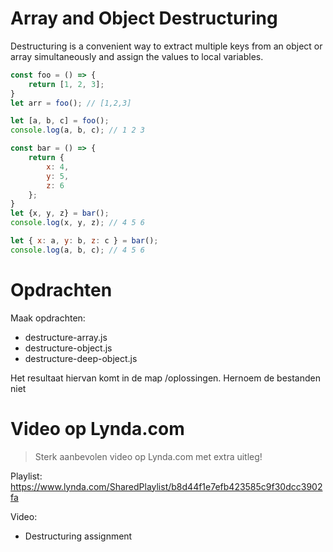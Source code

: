 # Array and Object Destructuring

Destructuring is a convenient way to extract multiple keys from an object or array simultaneously and assign the values to local variables.

```javascript
const foo = () => {
    return [1, 2, 3];
}
let arr = foo(); // [1,2,3]

let [a, b, c] = foo();
console.log(a, b, c); // 1 2 3

const bar = () => {
    return {
        x: 4,
        y: 5,
        z: 6
    };
}
let {x, y, z} = bar();
console.log(x, y, z); // 4 5 6

let { x: a, y: b, z: c } = bar();
console.log(a, b, c); // 4 5 6
```

# Opdrachten
Maak opdrachten:
* destructure-array.js
* destructure-object.js
* destructure-deep-object.js

Het resultaat hiervan komt in de map /oplossingen. Hernoem de bestanden niet

# Video op Lynda.com
> Sterk aanbevolen video op Lynda.com met extra uitleg!

Playlist: https://www.lynda.com/SharedPlaylist/b8d44f1e7efb423585c9f30dcc3902fa

Video:
* Destructuring assignment
